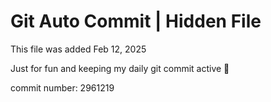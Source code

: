 # Git Auto Commit | Hidden File

This file was added Feb 12, 2025

Just for fun and keeping my daily git commit active 🤪

commit number: 2961219
